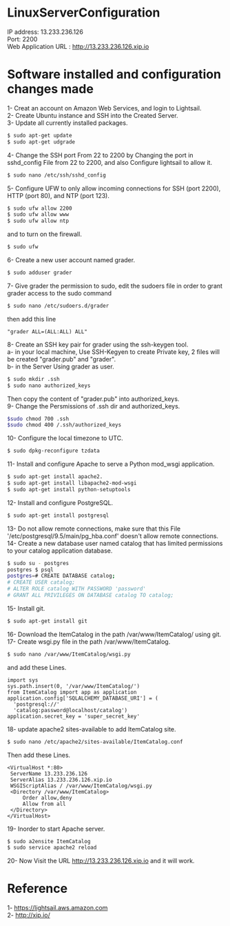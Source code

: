 # LinuxServerConfiguration

 IP address: 13.233.236.126 </br>
 Port: 2200 </br>
 Web Application URL : http://13.233.236.126.xip.io</br>
 
 # Software installed and configuration changes made
  1- Creat an account on  Amazon Web Services, and login to Lightsail.</br>
  2- Create Ubuntu instance and SSH into the Created Server.</br>
  3- Update all currently installed packages.
  ```bash
  $ sudo apt-get update
  $ sudo apt-get udgrade
  ```
  4- Change the SSH port From 22 to 2200 by Changing the port in sshd_config File from 22 to 2200, and also Configure lightsail to allow it.
  ```bash
  $ sudo nano /etc/ssh/sshd_config
   ```
  5- Configure UFW  to only allow incoming connections for SSH (port 2200), HTTP (port 80), and NTP (port 123).
  ```bash
  $ sudo ufw allow 2200
  $ sudo ufw allow www
  $ sudo ufw allow ntp
   ```
   and to turn on the firewall.
   ```bash
   $ sudo ufw 
   ```
  6- Create a new user account named grader.
  ```bash
  $ sudo adduser grader
  ```
  7- Give grader the permission to sudo, edit the sudoers file in order to grant grader access to the sudo command
  ```bash
  $ sudo nano /etc/sudoers.d/grader
  ```
  then add this line
  ```
  "grader ALL=(ALL:ALL) ALL"
  ```
  8- Create an SSH key pair for grader using the ssh-keygen tool. </br>
    a- in your local machine, Use SSH-Kegyen to create Private key, 2 files will be created "grader.pub" and "grader".</br>
    b- in the Server Using grader as user. </br>
  ```bash
  $ sudo mkdir .ssh
  $ sudo nano authorized_keys
  ```
  Then copy the content of "grader.pub" into authorized_keys.</br>
  9- Change the Persmissions of .ssh dir and authorized_keys.
  ```bash
  $sudo chmod 700 .ssh
  $sudo chmod 400 /.ssh/authorized_keys
  ```
  10- Configure the local timezone to UTC.
  ```bash
  $ sudo dpkg-reconfigure tzdata
  ```
  11- Install and configure Apache to serve a Python mod_wsgi application.
  ```bash
  $ sudo apt-get install apache2.
  $ sudo apt-get install libapache2-mod-wsgi
  $ sudo apt-get install python-setuptools
  ```
  12- Install and configure PostgreSQL.
  ```bash
  $ sudo apt-get install postgresql
  ```
  13- Do not allow remote connections, make sure that this File '/etc/postgresql/9.5/main/pg_hba.conf' doesn't allow remote connections.</br>
  14- Create a new database user named catalog that has limited permissions to your catalog application database.
  ```bash
  $ sudo su - postgres
  postgres $ psql
  postgres=# CREATE DATABASE catalog;
  # CREATE USER catalog;
  # ALTER ROLE catalog WITH PASSWORD 'password'
  # GRANT ALL PRIVILEGES ON DATABASE catalog TO catalog;
  ```
  15- Install git.
  ```bash
  $ sudo apt-get install git
  ```
  16- Download the ItemCatalog in the path /var/www/ItemCatalog/ using git.</br>
  17- Create wsgi.py file in the path /var/www/ItemCatalog.
  ```bash
  $ sudo nano /var/www/ItemCatalog/wsgi.py
  ```
  and add these Lines.
  ```
  import sys
  sys.path.insert(0, '/var/www/ItemCatalog/')
  from ItemCatalog import app as application
  application.config['SQLALCHEMY_DATABASE_URI'] = (
    'postgresql://'
    'catalog:password@localhost/catalog')
  application.secret_key = 'super_secret_key'
  ```
  18- update apache2 sites-available to add ItemCatalog site.
  ```bash
  $ sudo nano /etc/apache2/sites-available/ItemCatalog.conf
  ```
  Then add these Lines.
   ```
  <VirtualHost *:80>
    ServerName 13.233.236.126
    ServerAlias 13.233.236.126.xip.io
    WSGIScriptAlias / /var/www/ItemCatalog/wsgi.py
    <Directory /var/www/ItemCatalog>
        Order allow,deny
        Allow from all
    </Directory>
  </VirtualHost>
  ```
  19- Inorder to start Apache server.
  ```bash
  $ sudo a2ensite ItemCatalog
  $ sudo service apache2 reload
  ```
  20- Now Visit the URL http://13.233.236.126.xip.io and it will work.
  
# Reference
  1- https://lightsail.aws.amazon.com </br>
  2- http://xip.io/


  
  
  
  
  
     
     
    
     
    
